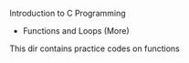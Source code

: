 Introduction to C Programming
- Functions and Loops (More)

This dir contains practice codes on functions
